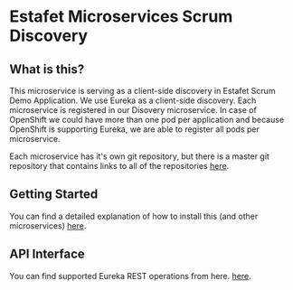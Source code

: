 # Estafet Microservices Scrum Discovery

## What is this?
This microservice is serving as a client-side discovery in Estafet Scrum Demo Application.
We use Eureka as a client-side discovery. 
Each microservice is registered in our Disovery microservice.
In case of OpenShift we could have more than one pod per application and because OpenShift is supporting Eureka, we are able to register all pods per microservice.

Each microservice has it's own git repository, but there is a master git repository that contains links to all of the repositories [here](https://github.com/Estafet-LTD/estafet-microservices-scrum).

## Getting Started
You can find a detailed explanation of how to install this (and other microservices) [here](https://github.com/Estafet-LTD/estafet-microservices-scrum#getting-started).

## API Interface
You can find supported Eureka REST operations from here. [here](https://github.com/Netflix/eureka/wiki/Eureka-REST-operations).
